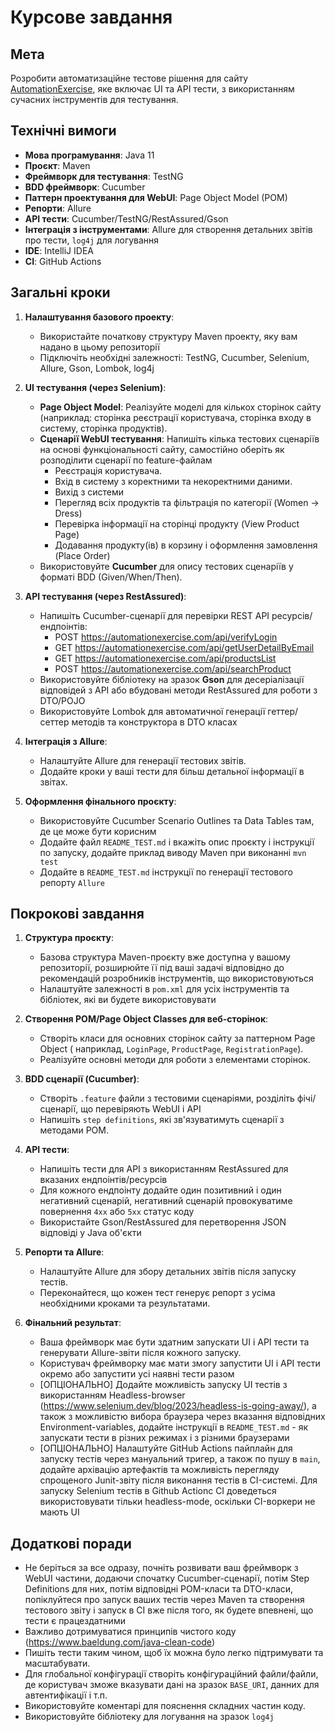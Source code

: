 # Курсове завдання

## Мета

Розробити автоматизаційне тестове рішення для сайту [AutomationExercise](https://automationexercise.com/), яке включає
UI та API тести, з використанням сучасних інструментів для тестування.

## Технічні вимоги

- **Мова програмування**: Java 11
- **Проєкт**: Maven
- **Фреймворк для тестування**: TestNG
- **BDD фреймворк**: Cucumber
- **Паттерн проектування для WebUI**: Page Object Model (POM)
- **Репорти**: Allure
- **API тести**: Cucumber/TestNG/RestAssured/Gson
- **Інтеграція з інструментами**: Allure для створення детальних звітів про тести, `log4j` для логування
- **IDE**: IntelliJ IDEA
- **CI**: GitHub Actions

## Загальні кроки

1. **Налаштування базового проекту**:
    - Використайте початкову структуру Maven проекту, яку вам надано в цьому репозиторії
    - Підключіть необхідні залежності: TestNG, Cucumber, Selenium, Allure, Gson, Lombok, log4j

2. **UI тестування (через Selenium)**:
    - **Page Object Model**: Реалізуйте моделі для кількох сторінок сайту (наприклад: сторінка реєстрації користувача,
      сторінка входу в систему, сторінка продуктів).
    - **Сценарії WebUI тестування**: Напишіть кілька тестових сценаріїв на основі функціональності сайту, самостійно
      оберіть як розподілити сценарії по feature-файлам
        - Реєстрація користувача.
        - Вхід в систему з коректними та некоректними даними.
        - Вихід з системи
        - Перегляд всіх продуктів та фільтрація по категорії (Women -> Dress)
        - Перевірка інформації на сторінці продукту (View Product Page)
        - Додавання продукту(ів) в корзину і оформлення замовлення (Place Order)
    - Використовуйте **Cucumber** для опису тестових сценаріїв у форматі BDD (Given/When/Then).

3. **API тестування (через RestAssured)**:
    - Напишіть Cucumber-сценарії для перевірки REST API ресурсів/ендпоінтів:
        - POST https://automationexercise.com/api/verifyLogin
        - GET https://automationexercise.com/api/getUserDetailByEmail
        - GET https://automationexercise.com/api/productsList
        - POST https://automationexercise.com/api/searchProduct
    - Використовуйте бібліотеку на зразок **Gson** для десеріалізації відповідей з API або вбудовані методи RestAssured
      для роботи з DTO/POJO
    - Використовуйте Lombok для автоматичної генерації геттер/сеттер методів та конструктора в DTO класах

4. **Інтеграція з Allure**:
    - Налаштуйте Allure для генерації тестових звітів.
    - Додайте кроки у ваші тести для більш детальної інформації в звітах.

5. **Оформлення фінального проєкту**:
    - Використовуйте Cucumber Scenario Outlines та Data Tables там, де це може бути корисним
    - Додайте файл `README_TEST.md` і вкажіть опис проєкту і інструкції по запуску, додайте приклад виводу Maven при
      виконанні `mvn test`
    - Додайте в `README_TEST.md` інструкції по генерації тестового репорту `Allure`

## Покрокові завдання

1. **Структура проєкту**:
    - Базова структура Maven-проєкту вже доступна у вашому репозиторії, розширюйте її під ваші задачі відповідно до
      рекомендацій розробників інструментів, що використовуються
    - Налаштуйте залежності в `pom.xml` для усіх інструментів та бібліотек, які ви будете використовувати

2. **Створення POM/Page Object Classes для веб-сторінок**:
    - Створіть класи для основних сторінок сайту за паттерном Page Object (
      наприклад, `LoginPage`, `ProductPage`, `RegistrationPage`).
    - Реалізуйте основні методи для роботи з елементами сторінок.

3. **BDD сценарії (Cucumber)**:
    - Створіть `.feature` файли з тестовими сценаріями, розділіть фічі/сценарії, що перевіряють WebUI і API
    - Напишіть `step definitions`, які зв'язуватимуть сценарії з методами POM.

4. **API тести**:
    - Напишіть тести для API з використанням RestAssured для вказаних ендпоінтів/ресурсів
    - Для кожного ендпоінту додайте один позитивний і один негативний сценарій, негативний сценарій провокуватиме
      повернення `4хх` або `5хх` статус коду
    - Використайте Gson/RestAssured для перетворення JSON відповіді у Java об'єкти

5. **Репорти та Allure**:
    - Налаштуйте Allure для збору детальних звітів після запуску тестів.
    - Переконайтеся, що кожен тест генерує репорт з усіма необхідними кроками та результатами.

6. **Фінальний результат**:
    - Ваша фреймворк має бути здатним запускати UI і API тести та генерувати Allure-звіти після кожного запуску.
    - Користувач фреймворку має мати змогу запустити UI і API тести окремо або запустити усі наявні тести разом
    - [ОПЦІОНАЛЬНО] Додайте можливість запуску UI тестів з використанням
      Headless-browser (https://www.selenium.dev/blog/2023/headless-is-going-away/), а також з можливістю вибора
      браузера через вказання відповідних Environment-variables, додайте інструкції в `README_TEST.md` - як запускати
      тести в різних режимах і з різними браузерами
    - [ОПЦІОНАЛЬНО] Налаштуйте GitHub Actions пайплайн для запуску тестів через мануальний тригер, а також по пушу
      в `main`, додайте архівацію артефактів та можливість перегляду спрощеного Junit-звіту після виконання тестів в
      CI-системі. Для запуску Selenium тестів в Github Actionc CI доведеться використовувати тільки headless-mode,
      оскільки CI-воркери не мають UI

## Додаткові поради

- Не беріться за все одразу, почніть розвивати ваш фреймворк з WebUI частини, додаючи спочатку Cucumber-сценарії, потім
  Step Definitions для них, потім відповідні POM-класи та DTO-класи, попіклуйтеся про запуск ваших тестів через Maven та
  створення тестового звіту і запуск в CI вже після того, як будете впевнені, що тести є працездатними
- Важливо дотримуватися принципів чистого коду (https://www.baeldung.com/java-clean-code)
- Пишіть тести таким чином, щоб їх можна було легко підтримувати та масштабувати.
- Для глобальної конфігурації створіть конфігураційний файли/файли, де користувач зможе вказувати дані на
  зразок `BASE_URI`, данних для автентифікації і т.п.
- Використовуйте коментарі для пояснення складних частин коду.
- Використовуйте бібліотеку для логування на зразок `log4j`
